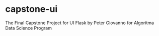 # capstone-ui
The Final Capstone Project for UI Flask by Peter Giovanno for Algoritma Data Science Program
